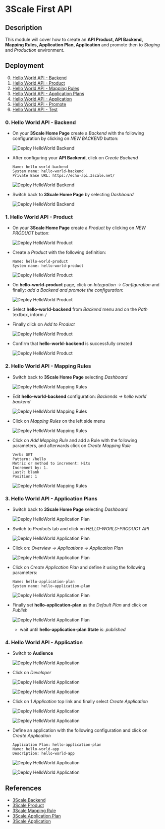 # 3Scale First API

## Description

This module will cover how to create an **API Product, API Backend, Mapping Rules, Application Plan, Application** and promote then to *Staging* and *Production* environment.

## Deployment

0. [Hello World API - Backend](#deploy-helloworld-backend)
1. [Hello World API - Product](#deploy-helloworld-product)
2. [Hello World API - Mapping Rules](#deploy-helloworld-mappingrules)
3. [Hello World API - Application Plans](#deploy-helloworld-applicationplans)
4. [Hello World API - Application](#deploy-helloworld-application)
5. [Hello World API - Promote](#deploy-helloworld-promote)
6. [Hello World API - Test](#deploy-helloworld-test)

### 0. Hello World API - Backend <a name="deploy-helloworld-backend">

* On your **3Scale Home Page** create a *Backend* with the following configuration by clicking on *NEW BACKEND* button:

  ![Deploy HelloWorld Backend](images/3scale_first_api/backend/create-backend-helloworld.png)

* After configuring your **API Backend**, click on *Create Backend*

  ```
  Name: hello-world-backend
  System name: hello-world-backend
  Private Base URL: https://echo-api.3scale.net/
  ```

  ![Deploy HelloWorld Backend](images/3scale_first_api/backend/deploy-backend-helloworld.png)

* Switch back to **3Scale Home Page** by selecting *Dashboard*

  ![Deploy HelloWorld Backend](images/3scale_first_api/backend/dashboard-backend-helloworld.png)

### 1. Hello World API - Product <a name="deploy-helloworld-product">

* On your **3Scale Home Page** create a *Product* by clicking on *NEW PRODUCT* button:

  ![Deploy HelloWorld Product](images/deploy-helloworld-product/create-product-helloworld.png)

* Create a *Product* with the following definition:

  ```
  Name: hello-world-product
  System name: hello-world-product
  ```

  ![Deploy HelloWorld Product](images/3scale_first_api/product/deploy-product-helloworld.png)

* On **hello-world-product** page, click on *Integration -> Configuration* and finally: *add a Backend and promote the configuration*:

  ![Deploy HelloWorld Product](images/3scale_first_api/product/integrate-product-backend.png)

* Select **hello-world-backend** from *Backend* menu and on the *Path* textbox, inform `/`

* Finally click on *Add to Product*

  ![Deploy HelloWorld Product](images/3scale_first_api/product/addbackend-product.png)

* Confirm that **hello-world-backend** is successfully created

  ![Deploy HelloWorld Product](images/3scale_first_api/product/addbackend-validate-product.png)

### 2. Hello World API - Mapping Rules <a name="deploy-helloworld-mappingrules">

* Switch back to **3Scale Home Page** selecting *Dashboard*

  ![Deploy HelloWorld Mapping Rules](images/3scale_first_api/mappingrule/deploy-helloworld-mappingrules.png)

* Edit **hello-world-backend** configuration: *Backends -> hello world backend*

  ![Deploy HelloWorld Mapping Rules](images/3scale_first_api/mappingrule/select-backend-helloworld.png)

* Click on *Mapping Rules* on the left side menu

  ![Deploy HelloWorld Mapping Rules](images/3scale_first_api/mappingrule/mappingrules-helloworld.png)

* Click on *Add Mapping Rule* and add a Rule with the following parameters, and afterwards click on *Create Mapping Rule*

  ```
  Verb: GET
  Pattern: /hello
  Metric or method to increment: Hits
  Increment by: 1.
  Last?: blank
  Position: 1
  ```

  ![Deploy HelloWorld Mapping Rules](images/3scale_first_api/mappingrule/define-mappingrules-helloworld.png)

### 3. Hello World API - Application Plans <a name="deploy-helloworld-applicationplans">

* Switch back to **3Scale Home Page** selecting *Dashboard*

  ![Deploy HelloWorld Application Plan](images/3scale_first_api/applicationplan/dashboard-helloworld-applicationplan.png)

* Switch to *Products* tab and click on *HELLO-WORLD-PRODUCT API*

  ![Deploy HelloWorld Application Plan](images/3scale_first_api/applicationplan/product-helloworld-applicationplan.png)

* Click on: *Overview -> Applications -> Application Plan*

  ![Deploy HelloWorld Application Plan](images/3scale_first_api/applicationplan/integration-helloworld-applicationplan.png)

* Click on *Create Application Plan* and define it using the following parameters:

  ```
  Name: hello-application-plan
  System name: hello-application-plan
  ```

  ![Deploy HelloWorld Application Plan](images/3scale_first_api/applicationplan/create-helloworld-applicationplan.png)

* Finally set **hello-application-plan** as the *Default Plan* and click on *Publish*

  ![Deploy HelloWorld Application Plan](images/3scale_first_api/applicationplan/publish-helloworld-applicationplan.png)

  * wait until **hello-application-plan State** is: *published*

### 4. Hello World API - Application <a name="deploy-helloworld-application">

* Switch to **Audience**

  ![Deploy HelloWorld Application](images/3scale_first_api/application/configure-helloworld-audience.png)

* Click on *Developer*

  ![Deploy HelloWorld Application](images/3scale_first_api/application/configure-helloworld-developer.png)

  ![Deploy HelloWorld Application](images/3scale_first_api/application/view-helloworld-developer.png)

* Click on *1 Application* top link and finally select *Create Application*

  ![Deploy HelloWorld Application](images/3scale_first_api/application/create-helloworld-application.png)

  ![Deploy HelloWorld Application](images/3scale_first_api/application/define-helloworld-application.png)

* Define an application with the following configuration and click on *Create Application*

  ```
  Application Plan: hello-application-plan
  Name: hello-world-app
  Description: hello-world-app
  ```

  ![Deploy HelloWorld Application](images/3scale_first_api/application/finish-helloworld-application.png)

  ![Deploy HelloWorld Application](images/3scale_first_api/application/view-helloworld-application.png)


## References

- [3Scale Backend](https://access.redhat.com/documentation/en-us/red_hat_3scale_api_management/2.9/html/glossary/threescale_glossary#backend)
- [3Scale Product](https://access.redhat.com/documentation/en-us/red_hat_3scale_api_management/2.9/html/glossary/threescale_glossary#product)
- [3Scale Mapping Rule](https://access.redhat.com/documentation/en-us/red_hat_3scale_api_management/2.9/html/glossary/threescale_glossary#mapping-rule)
- [3Scale Application Plan](https://access.redhat.com/documentation/en-us/red_hat_3scale_api_management/2.9/html/glossary/threescale_glossary#plan)
- [3Scale Application](https://access.redhat.com/documentation/en-us/red_hat_3scale_api_management/2.9/html/glossary/threescale_glossary#application)
